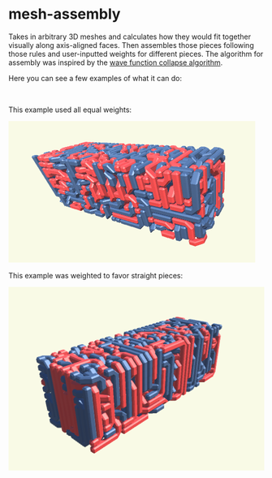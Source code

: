 # mesh-assembly

Takes in arbitrary 3D meshes and calculates how they would fit together visually along axis-aligned faces. Then assembles those pieces following those rules and user-inputted weights for different pieces. The algorithm for assembly was inspired by the [wave function collapse algorithm](https://github.com/mxgmn/WaveFunctionCollapse).

Here you can see a few examples of what it can do:

<img src="">

This example used all equal weights:

<img src="https://github.com/AidanBlumLevine/mesh-assembly/blob/d2d7de6525c3ede51a4e3bdad7c0529110b64c64/even_weights.png">

This example was weighted to favor straight pieces:

<img src="https://github.com/AidanBlumLevine/mesh-assembly/blob/d2d7de6525c3ede51a4e3bdad7c0529110b64c64/more_straight.png">

